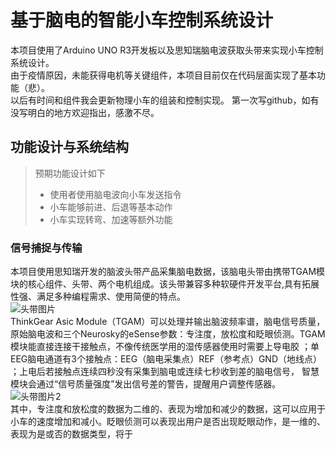 # 基于脑电的智能小车控制系统设计  
本项目使用了Arduino UNO R3开发板以及思知瑞脑电波获取头带来实现小车控制系统设计。  
由于疫情原因，未能获得电机等关键组件，本项目目前仅在代码层面实现了基本功能（悲）。  
以后有时间和组件我会更新物理小车的组装和控制实现。 
第一次写github，如有没写明白的地方欢迎指出，感激不尽。
## 功能设计与系统结构  
> 预期功能设计如下
> * 使用者使用脑电波向小车发送指令
> * 小车能够前进、后退等基本动作
> * 小车实现转弯、加速等额外功能  
### 信号捕捉与传输  
本项目使用思知瑞开发的脑波头带产品采集脑电数据，该脑电头带由携带TGAM模块的核心组件、头带、两个电机组成。该头带兼容多种软硬件开发平台,具有拓展性强、满足多种编程需求、使用简便的特点。  
![头带图片](https://github.com/IEwonder/Design_of_Intelligent_Car_Control_System_based_on_EEG/blob/main/photo/%E5%9B%BE%E7%89%871.png)  
ThinkGear Asic Module（TGAM）可以处理并输出脑波频率谱，脑电信号质量，原始脑电波和三个Neurosky的eSense参数：专注度，放松度和眨眼侦测。TGAM模块能直接连接干接触点，不像传统医学用的湿传感器使用时需要上导电胶 ；单EEG脑电通道有3个接触点：EEG（脑电采集点）REF（参考点）GND（地线点） ；上电后若接触点连续四秒没有采集到脑电或连续七秒收到差的脑电信号， 智慧模块会通过“信号质量强度”发出信号差的警告，提醒用户调整传感器。    
![头带图片2](https://github.com/IEwonder/Design_of_Intelligent_Car_Control_System_based_on_EEG/blob/main/photo/%E5%9B%BE%E7%89%872.png)  
其中，专注度和放松度的数据为二维的、表现为增加和减少的数据，这可以应用于小车的速度增加和减小。眨眼侦测可以表现出用户是否出现眨眼动作，是一维的、表现为是或否的数据类型，将于
